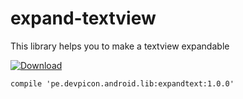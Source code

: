 # expand-textview
This library helps you to make a textview expandable

[ ![Download](https://api.bintray.com/packages/devpicon/expand-textview/expandtext/images/download.svg) ](https://bintray.com/devpicon/expand-textview/expandtext/_latestVersion)

```
compile 'pe.devpicon.android.lib:expandtext:1.0.0'
```
